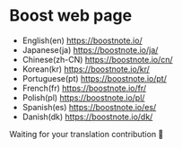 # Boost web page

- English(en) https://boostnote.io/
- Japanese(ja) https://boostnote.io/ja/
- Chinese(zh-CN) https://boostnote.io/cn/
- Korean(kr) https://boostnote.io/kr/
- Portuguese(pt) https://boostnote.io/pt/
- French(fr) https://boostnote.io/fr/
- Polish(pl) https://boostnote.io/pl/
- Spanish(es) https://boostnote.io/es/
- Danish(dk) https://boostnote.io/dk/


Waiting for your translation contribution 🍻
